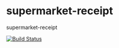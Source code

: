 # supermarket-receipt
supermarket-receipt

[![Build Status](https://travis-ci.com/ntnqmt/supermarket-receipt.svg?branch=master)](https://travis-ci.com/ntnqmt/supermarket-receipt)
